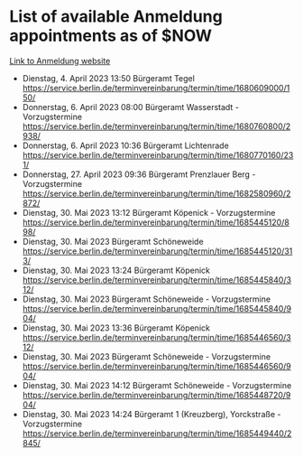 # List of available Anmeldung appointments as of $NOW
[Link to Anmeldung website](https://service.berlin.de/terminvereinbarung/termin/tag.php?termin=1&anliegen[]=120686&dienstleisterlist=122210,122217,327316,122219,327312,122227,327314,122231,327346,122243,327348,122254,122252,329742,122260,329745,122262,329748,122271,327278,122273,327274,122277,327276,330436,122280,327294,122282,327290,122284,327292,122291,327270,122285,327266,122286,327264,122296,327268,150230,329760,122297,327286,122294,327284,122312,329763,122314,329775,122304,327330,122311,327334,122309,327332,317869,122281,327352,122279,329772,122283,122276,327324,122274,327326,122267,329766,122246,327318,122251,327320,122257,327322,122208,327298,122226,327300&herkunft=http%3A%2F%2Fservice.berlin.de%2Fdienstleistung%2F120686%2F)
- Dienstag, 4. April 2023 13:50 Bürgeramt Tegel https://service.berlin.de/terminvereinbarung/termin/time/1680609000/150/
- Donnerstag, 6. April 2023 08:00 Bürgeramt Wasserstadt - Vorzugstermine https://service.berlin.de/terminvereinbarung/termin/time/1680760800/2938/
- Donnerstag, 6. April 2023 10:36 Bürgeramt Lichtenrade https://service.berlin.de/terminvereinbarung/termin/time/1680770160/231/
- Donnerstag, 27. April 2023 09:36 Bürgeramt Prenzlauer Berg - Vorzugstermine https://service.berlin.de/terminvereinbarung/termin/time/1682580960/2872/
- Dienstag, 30. Mai 2023 13:12 Bürgeramt Köpenick - Vorzugstermine https://service.berlin.de/terminvereinbarung/termin/time/1685445120/898/
- Dienstag, 30. Mai 2023  Bürgeramt Schöneweide https://service.berlin.de/terminvereinbarung/termin/time/1685445120/313/
- Dienstag, 30. Mai 2023 13:24 Bürgeramt Köpenick https://service.berlin.de/terminvereinbarung/termin/time/1685445840/312/
- Dienstag, 30. Mai 2023  Bürgeramt Schöneweide - Vorzugstermine https://service.berlin.de/terminvereinbarung/termin/time/1685445840/904/
- Dienstag, 30. Mai 2023 13:36 Bürgeramt Köpenick https://service.berlin.de/terminvereinbarung/termin/time/1685446560/312/
- Dienstag, 30. Mai 2023  Bürgeramt Schöneweide - Vorzugstermine https://service.berlin.de/terminvereinbarung/termin/time/1685446560/904/
- Dienstag, 30. Mai 2023 14:12 Bürgeramt Schöneweide - Vorzugstermine https://service.berlin.de/terminvereinbarung/termin/time/1685448720/904/
- Dienstag, 30. Mai 2023 14:24 Bürgeramt 1 (Kreuzberg), Yorckstraße - Vorzugstermine https://service.berlin.de/terminvereinbarung/termin/time/1685449440/2845/
